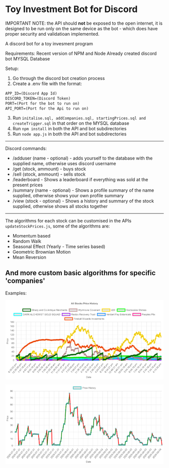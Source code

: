 # Toy Investment Bot for Discord

IMPORTANT NOTE: the API should **not** be exposed to the open internet, it is designed to be run only on the same device as the bot - which does have proper security and validatioan implemented.  

A discord bot for a toy invesment program 

Requirements: 
    Recent version of NPM and Node
    Already created discord bot
    MYSQL Database

Setup:
1. Go through the discord bot creation process
2. Create a .env file with the format:
```
APP_ID=(Discord App Id)
DISCORD_TOKEN=(Discord Token)
PORT=(Port for the bot to run on)
API_PORT=(Port for the Api to run on)
```
3. Run `initalise.sql, addCompanies.sql, startingPrices.sql and createTrigger.sql` in that order on the MYSQL database 
4. Run `npm install` in both the API and bot subdirectories
5. Run `node app.js` in both the API and bot subdirectories
---
Discord commands:

- /adduser (name - optional) - adds yourself to the database with the supplied name, otherwise uses discord username
- /get (stock, ammount) - buys stock 
- /sell (stock, ammount) - sells stock
- /leaderboard - Shows a leaderboard if everything was sold at the present prices
- /summary (name - optional) - Shows a profile summary of the name supplied, otherwise shows your own profile summary
- /view (stock - optional) - Shows a history and summary of the stock supplied, otherwise shows all stocks together

---

The algorithms for each stock can be customised in the APIs `updateStockPrices.js`, some of the algorithms are: 
- Momentum based
- Random Walk
- Seasonal Effect (Yearly - Time series based)
- Geometric Brownian Motion
- Mean Reversion

And more custom basic algorithms for specific 'companies'
---

Examples:

![All Prices](api/public/images/all-stocks-history.png)

![WC Prices](api/public/images/price-history-$WC.png)

